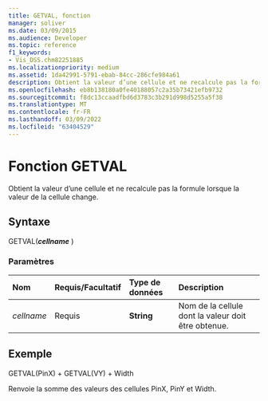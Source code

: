 ```yaml
---
title: GETVAL, fonction
manager: soliver
ms.date: 03/09/2015
ms.audience: Developer
ms.topic: reference
f1_keywords:
- Vis_DSS.chm82251885
ms.localizationpriority: medium
ms.assetid: 1da42991-5791-ebab-84cc-286cfe984a61
description: Obtient la valeur d’une cellule et ne recalcule pas la formule lorsque la valeur de la cellule change.
ms.openlocfilehash: eb8b138180a0fe40188057c2a35b73421efb9732
ms.sourcegitcommit: f8dc13ccaadfbd6d3783c3b291d998d5255a5f38
ms.translationtype: MT
ms.contentlocale: fr-FR
ms.lasthandoff: 03/09/2022
ms.locfileid: "63404529"
---
```

# <a name="getval-function"></a>Fonction GETVAL

Obtient la valeur d’une cellule et ne recalcule pas la formule lorsque la valeur de la cellule change.
  
## <a name="syntax"></a>Syntaxe

GETVAL(***cellname*** )
  
### <a name="parameters"></a>Paramètres

|**Nom**|**Requis/Facultatif**|**Type de données**|**Description**|
|:-----|:-----|:-----|:-----|
| *cellname* <br/> |Requis  <br/> |**String** <br/> |Nom de la cellule dont la valeur doit être obtenue. |

## <a name="example"></a>Exemple

GETVAL(PinX) + GETVAL(VY) + Width
  
Renvoie la somme des valeurs des cellules PinX, PinY et Width.
  